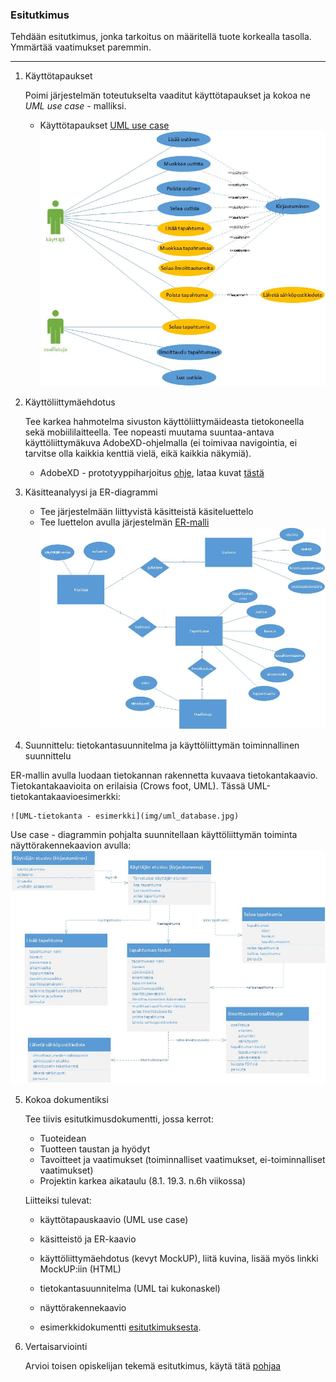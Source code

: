 ### Esitutkimus

Tehdään esitutkimus, jonka tarkoitus on määritellä tuote korkealla tasolla. Ymmärtää vaatimukset paremmin.

---
1. Käyttötapaukset

    Poimi järjestelmän toteutukselta vaaditut käyttötapaukset ja kokoa ne *UML use case* - malliksi.
    - Käyttötapaukset [UML use case](http://leeniemi.net/proj20AB/index.php?sivu=usecase)
    ![UML käyttötapauskaavio - esimerkki](./img/uml_usecase.jpg)

2. Käyttöliittymäehdotus

    Tee karkea hahmotelma sivuston käyttöliittymäideasta tietokoneella sekä mobiililaitteella. Tee nopeasti muutama suuntaa-antava käyttöliittymäkuva AdobeXD-ohjelmalla (ei toimivaa navigointia, ei tarvitse olla kaikkia kenttiä vielä, eikä kaikkia näkymiä).
    - AdobeXD - prototyyppiharjoitus [ohje](http://www.leeniemi.net/syst19/index.php?sivu=xd), lataa kuvat [tästä](./img/xd_demo_kuvat.7z)

3. Käsitteanalyysi ja ER-diagrammi
     - Tee järjestelmään liittyvistä käsitteistä käsiteluettelo
     - Tee luettelon avulla järjestelmän [ER-malli](http://appro.mit.jyu.fi/tiedonhallinta/luennot/luento2/#TOC1)
     ![ER-malli - esimerkki](../tietokannat/img/er_kaavio.jpg)

4. Suunnittelu: tietokantasuunnitelma ja käyttöliittymän toiminnallinen suunnittelu

ER-mallin avulla luodaan tietokannan rakennetta kuvaava tietokantakaavio. Tietokantakaavioita on erilaisia (Crows foot, UML). Tässä UML-tietokantakaavioesimerkki:

    ![UML-tietokanta - esimerkki](img/uml_database.jpg)

Use case - diagrammin pohjalta suunnitellaan 
käyttöliittymän toiminta näyttörakennekaavion avulla:
    ![UML näyttökartta - esimerkki](img/uml_nayttokaavio.jpg)

5. Kokoa dokumentiksi

    Tee tiivis esitutkimusdokumentti, jossa kerrot:
    - Tuoteidean
    - Tuotteen taustan ja hyödyt
    - Tavoitteet ja vaatimukset (toiminnalliset vaatimukset, ei-toiminnalliset vaatimukset)
    - Projektin karkea aikataulu (8.1. 19.3. n.6h viikossa)

    Liitteiksi tulevat:
    - käyttötapauskaavio (UML use case)
    - käsitteistö ja ER-kaavio
    - käyttöliittymäehdotus (kevyt MockUP), liitä kuvina, lisää myös linkki MockUP:iin (HTML)
    - tietokantasuunnitelma (UML tai kukonaskel)
    - näyttörakennekaavio

    - esimerkkidokumentti [esitutkimuksesta](http://www.leeniemi.net/syst19/materiaali/WebMagiaEsitutkimus.pdf).

5. Vertaisarviointi

    Arvioi toisen opiskelijan tekemä esitutkimus, käytä tätä [pohjaa](http://www.leeniemi.net/syst19/materiaali/Vertaisarviointi.dotx)